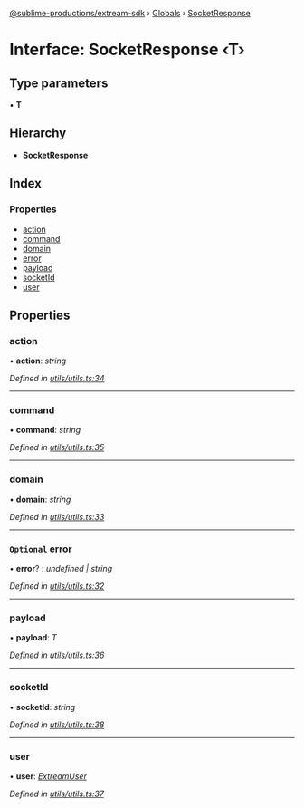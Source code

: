 [@sublime-productions/extream-sdk](../README.md) › [Globals](../globals.md) › [SocketResponse](socketresponse.md)

# Interface: SocketResponse ‹**T**›

## Type parameters

▪ **T**

## Hierarchy

* **SocketResponse**

## Index

### Properties

* [action](socketresponse.md#action)
* [command](socketresponse.md#command)
* [domain](socketresponse.md#domain)
* [error](socketresponse.md#optional-error)
* [payload](socketresponse.md#payload)
* [socketId](socketresponse.md#socketid)
* [user](socketresponse.md#user)

## Properties

###  action

• **action**: *string*

*Defined in [utils/utils.ts:34](https://github.com/Extream-SaaS/ex-sdk/blob/2aed8a2/src/utils/utils.ts#L34)*

___

###  command

• **command**: *string*

*Defined in [utils/utils.ts:35](https://github.com/Extream-SaaS/ex-sdk/blob/2aed8a2/src/utils/utils.ts#L35)*

___

###  domain

• **domain**: *string*

*Defined in [utils/utils.ts:33](https://github.com/Extream-SaaS/ex-sdk/blob/2aed8a2/src/utils/utils.ts#L33)*

___

### `Optional` error

• **error**? : *undefined | string*

*Defined in [utils/utils.ts:32](https://github.com/Extream-SaaS/ex-sdk/blob/2aed8a2/src/utils/utils.ts#L32)*

___

###  payload

• **payload**: *T*

*Defined in [utils/utils.ts:36](https://github.com/Extream-SaaS/ex-sdk/blob/2aed8a2/src/utils/utils.ts#L36)*

___

###  socketId

• **socketId**: *string*

*Defined in [utils/utils.ts:38](https://github.com/Extream-SaaS/ex-sdk/blob/2aed8a2/src/utils/utils.ts#L38)*

___

###  user

• **user**: *[ExtreamUser](extreamuser.md)*

*Defined in [utils/utils.ts:37](https://github.com/Extream-SaaS/ex-sdk/blob/2aed8a2/src/utils/utils.ts#L37)*
